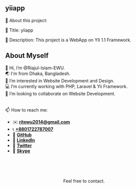 ## yiiapp

📢 About this project:

🔎 Title: yiiapp

📜 Description: This project is a WebApp on YII 1.1 Framework.

## About Myself

👋 Hi, I’m @Riajul-Islam-EWU.  
🌏 I'm from Dhaka, Bangladesh.  
👀 I’m interested in Website Development and Design.  
💻 I’m currently working with PHP, Laravel & Yii Framework.  
💞️ I’m looking to collaborate on Website Development.
<br/>
<br/>
<br/>
📫 How to reach me:

- ✉️ **ritewu2014@gmail.com**
- 📞 **[+8801722787007](+8801722787007)**
- 🔎 **[GitHub](https://github.com/Riajul-Islam-EWU)**
- 🔎 **[LinkedIn](https://www.linkedin.com/in/rit-ewu)**
- 🔎 **[Twitter](https://twitter.com/rit_ewu)**
- 🔎 **[Skype](https://join.skype.com/invite/y4awZfHii9yl)**
<br/>
<br/>
<br/>
<p align="center">Feel free to contact.<p/>

